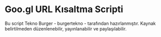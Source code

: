# Goo.gl URL Kısaltma Scripti

Bu script Tekno Burger - burgertekno - tarafından hazırlanmıştır.
Kaynak belirtilmeden düzenlenebilir, yayınlanabilir ve paylaşılabilir.
